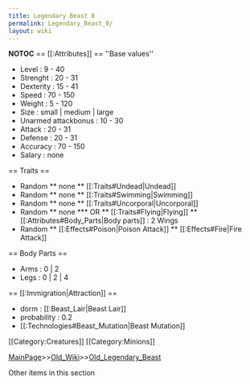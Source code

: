 ```yaml
---
title: Legendary Beast 0
permalink: Legendary_Beast_0/
layout: wiki
---
```

__NOTOC__
== [[:Attributes]] ==
''Base values''
* Level : 9 - 40
* Strenght : 20 - 31
* Dexterity : 15 - 41
* Speed : 70 - 150
* Weight : 5 - 120
* Size : small | medium | large
* Unarmed attackbonus : 10 - 30
* Attack : 20 - 31
* Defense : 20 - 31
* Accuracy : 70 - 150
* Salary : none

== Traits ==

* Random
** none
** [[:Traits#Undead|Undead]]
* Random
** none
** [[:Traits#Swimming|Swimming]]
* Random
** none
** [[:Traits#Uncorporal|Uncorporal]]
* Random
** none
*** OR
** [[:Traits#Flying|Flying]]
** [[:Attributes#Body_Parts|Body parts]] : 2 Wings
* Random
** [[:Effects#Poison|Poison Attack]]
** [[:Effects#Fire|Fire Attack]]

== Body Parts ==
* Arms : 0 | 2
* Legs : 0 | 2 | 4

== [[:Immigration|Attraction]] ==
* dorm : [[:Beast_Lair|Beast Lair]]
* probability : 0.2
* [[:Technologies#Beast_Mutation|Beast Mutation]]

[[Category:Creatures]]
[[Category:Minions]]

[MainPage](/keeperrl_wiki/ "wikilink")>>[Old_Wiki](/keeperrl_wiki/Old_Wiki "wikilink")>>[Old_Legendary_Beast](/keeperrl_wiki/Old_Legendary_Beast "wikilink")

Other items in this section
